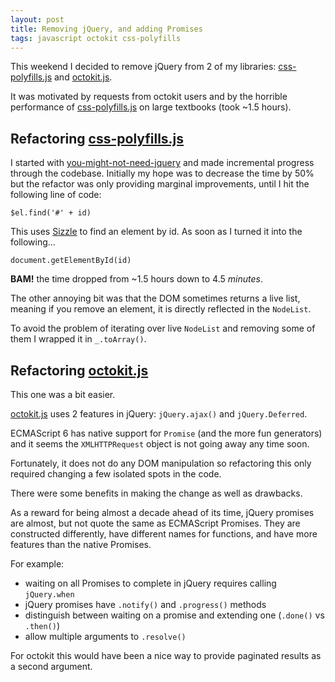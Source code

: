 ```yaml
---
layout: post
title: Removing jQuery, and adding Promises
tags: javascript octokit css-polyfills
---
```


This weekend I decided to remove jQuery from 2 of my libraries: [css-polyfills.js](/css-polyfills.js/) and [octokit.js](https://github.com/philschatz/octokit.js).

It was motivated by requests from octokit users and by the horrible performance of [css-polyfills.js](/css-polyfills.js/) on large textbooks (took ~1.5 hours).

## Refactoring [css-polyfills.js](/css-polyfills.js/)

I started with [you-might-not-need-jquery](http://youmightnotneedjquery.com/) and made incremental progress through the codebase. Initially my hope was to decrease the time by 50% but the refactor was only providing marginal improvements, until I hit the following line of code:

    $el.find('#' + id)

This uses [Sizzle](http://sizzlejs.com) to find an element by id. As soon as I turned it into the following...

    document.getElementById(id)

**BAM!** the time dropped from ~1.5 hours down to 4.5 _minutes_.

The other annoying bit was that the DOM sometimes returns a live list, meaning if you remove an element, it is directly reflected in the `NodeList`.

To avoid the problem of iterating over live `NodeList` and removing some of them I wrapped it in `_.toArray()`.


## Refactoring [octokit.js](https://github.com/philschatz/octokit.js)

This one was a bit easier.

[octokit.js](https://github.com/philschatz/octokit.js) uses 2 features in jQuery: `jQuery.ajax()` and `jQuery.Deferred`.

ECMAScript 6 has native support for `Promise` (and the more fun generators) and it seems the `XMLHTTPRequest` object is not going away any time soon.

Fortunately, it does not do any DOM manipulation so refactoring this only required changing a few isolated spots in the code.

There were some benefits in making the change as well as drawbacks.

As a reward for being almost a decade ahead of its time, jQuery promises are almost, but not quote the same as ECMAScript Promises. They are constructed differently, have different names for functions, and have more features than the native Promises.

For example:

- waiting on all Promises to complete in jQuery requires calling `jQuery.when`
- jQuery promises have `.notify()` and `.progress()` methods
- distinguish between waiting on a promise and extending one (`.done()` vs `.then()`)
- allow multiple arguments to `.resolve()`

For octokit this would have been a nice way to provide paginated results as a second argument.

